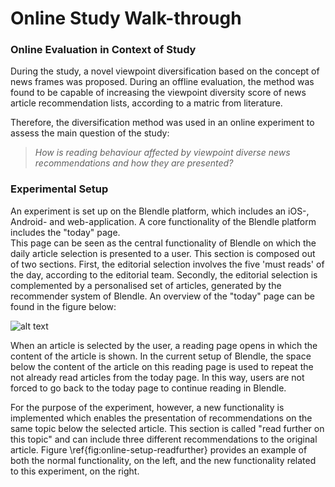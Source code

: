 # Online Study Walk-through

### Online Evaluation in Context of Study

During the study, a novel viewpoint diversification based on the concept of news frames was proposed. During an offline evaluation, the method was found to be capable of increasing the viewpoint diversity score of news article recommendation lists, according to a matric from literature.

Therefore, the diversification method was used in an online experiment to assess the main question of the study:

> _How is reading behaviour affected by viewpoint diverse news recommendations and how they are presented?_

### Experimental Setup

An experiment is set up on the Blendle platform, which includes an iOS-, Android- and web-application. A core functionality of the Blendle platform includes the "today" page.  
This page can be seen as the central functionality of Blendle on which the daily article selection is presented to a user. This section is composed out of two sections. 
First, the editorial selection involves the five 'must reads' of the day, according to the editorial team. 
Secondly, the editorial selection is complemented by a personalised set of articles, generated by the recommender system of Blendle. An overview of the "today" page can be found in the figure below:

![alt text](https://github.com/MatsMulder95/FAccT2021-OperationalizingFraming/tree/main/4.%20Online%20Study/images/today_page.jpg "Logo Title Text 1")





When an article is selected by the user, a reading page opens in which the content of the article is shown. In the current setup of Blendle, the space below the content of the article on this reading page is used to repeat the not already read articles from the today page. In this way, users are not forced to go back to the today page to continue reading in Blendle. 

For the purpose of the experiment, however, a new functionality is implemented which enables the presentation of recommendations on the same topic below the selected article. This section is called "read further on this topic" and can include three different recommendations to the original article. Figure \ref{fig:online-setup-readfurther} provides an example of both the normal functionality, on the left, and the new functionality related to this experiment, on the right.